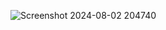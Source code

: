 ![Screenshot 2024-08-02 204740](https://github.com/user-attachments/assets/fbe167ac-bbd4-4bc1-8fb0-d68a1b81a940)
